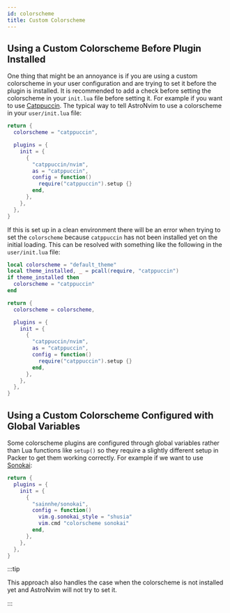 ```yaml
---
id: colorscheme
title: Custom Colorscheme
---
```


## Using a Custom Colorscheme Before Plugin Installed

One thing that might be an annoyance is if you are using a custom colorscheme in your user configuration and are trying to set it before the plugin is installed. It is recommended to add a check before setting the colorscheme in your `init.lua` file before setting it. For example if you want to use [Catppuccin](https://github.com/catppuccin/nvim). The typical way to tell AstroNvim to use a colorscheme in your `user/init.lua` file:

```lua
return {
  colorscheme = "catppuccin",

  plugins = {
    init = {
      {
        "catppuccin/nvim",
        as = "catppuccin",
        config = function()
          require("catppuccin").setup {}
        end,
      },
    },
  },
}
```

If this is set up in a clean environment there will be an error when trying to set the `colorscheme` because `catppuccin` has not been installed yet on the initial loading. This can be resolved with something like the following in the `user/init.lua` file:

```lua
local colorscheme = "default_theme"
local theme_installed, _ = pcall(require, "catppuccin")
if theme_installed then
  colorscheme = "catppuccin"
end

return {
  colorscheme = colorscheme,

  plugins = {
    init = {
      {
        "catppuccin/nvim",
        as = "catppuccin",
        config = function()
          require("catppuccin").setup {}
        end,
      },
    },
  },
}
```

## Using a Custom Colorscheme Configured with Global Variables

Some colorscheme plugins are configured through global variables rather than Lua functions like `setup()` so they require a slightly different setup in Packer to get them working correctly. For example if we want to use [Sonokai](https://github.com/sainnhe/sonokai):

```lua
return {
  plugins = {
    init = {
      {
        "sainnhe/sonokai",
        config = function()
          vim.g.sonokai_style = "shusia"
          vim.cmd "colorscheme sonokai"
        end,
      },
    },
  },
}
```

:::tip

This approach also handles the case when the colorscheme is not installed yet and AstroNvim will not try to set it.

:::
